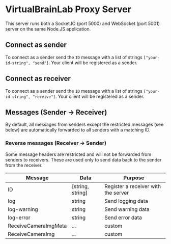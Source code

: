 # VirtualBrainLab Proxy Server

This server runs both a Socket.IO (port 5000) and WebSocket (port 5001) server on the same Node.JS application.

## Connect as sender

To connect as a sender send the `ID` message with a list of strings `["your-id-string", "send"]`. Your client will be registered as a sender.

## Connect as receiver

To connect as a sender send the `ID` message with a list of strings `["your-id-string", "receive"]`. Your client will be registered as a sender.

## Messages (Sender -> Receiver)

By default, all messages from senders except the restricted messages (see below) are automatically forwarded to all senders with a matching ID.

### Reverse messages (Receiver -> Sender)

Some message headers are restricted and will not be forwarded from senders to receivers. These are used only to send data back to the sender from the receiver.

| Message      | Data      | Purpose    |
|--------------|-----------|------------|
| ID | [string, string]      | Register a receiver with the server       |
| log      | string | Send logging data       |
| log-warning      | string  | Send warning data       |
| log-error      | string  | Send error data       |
| ReceiveCameraImgMeta      | ...  | custom       |
| ReceiveCameraImg      | ...  | custom       |
